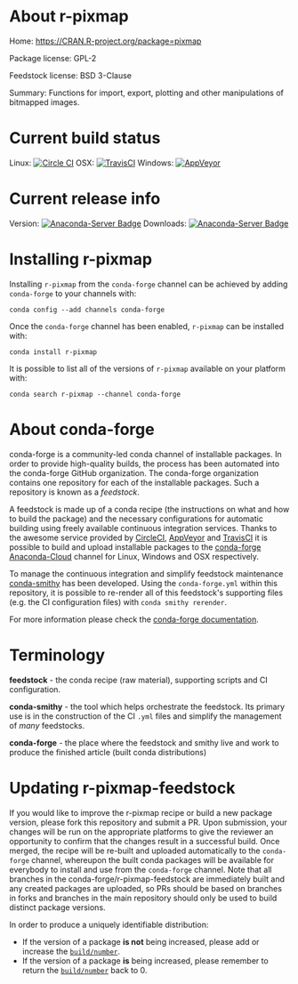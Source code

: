 About r-pixmap
==============

Home: https://CRAN.R-project.org/package=pixmap

Package license: GPL-2

Feedstock license: BSD 3-Clause

Summary: Functions for import, export, plotting and other manipulations of bitmapped images.



Current build status
====================

Linux: [![Circle CI](https://circleci.com/gh/conda-forge/r-pixmap-feedstock.svg?style=shield)](https://circleci.com/gh/conda-forge/r-pixmap-feedstock)
OSX: [![TravisCI](https://travis-ci.org/conda-forge/r-pixmap-feedstock.svg?branch=master)](https://travis-ci.org/conda-forge/r-pixmap-feedstock)
Windows: [![AppVeyor](https://ci.appveyor.com/api/projects/status/github/conda-forge/r-pixmap-feedstock?svg=True)](https://ci.appveyor.com/project/conda-forge/r-pixmap-feedstock/branch/master)

Current release info
====================
Version: [![Anaconda-Server Badge](https://anaconda.org/conda-forge/r-pixmap/badges/version.svg)](https://anaconda.org/conda-forge/r-pixmap)
Downloads: [![Anaconda-Server Badge](https://anaconda.org/conda-forge/r-pixmap/badges/downloads.svg)](https://anaconda.org/conda-forge/r-pixmap)

Installing r-pixmap
===================

Installing `r-pixmap` from the `conda-forge` channel can be achieved by adding `conda-forge` to your channels with:

```
conda config --add channels conda-forge
```

Once the `conda-forge` channel has been enabled, `r-pixmap` can be installed with:

```
conda install r-pixmap
```

It is possible to list all of the versions of `r-pixmap` available on your platform with:

```
conda search r-pixmap --channel conda-forge
```


About conda-forge
=================

conda-forge is a community-led conda channel of installable packages.
In order to provide high-quality builds, the process has been automated into the
conda-forge GitHub organization. The conda-forge organization contains one repository
for each of the installable packages. Such a repository is known as a *feedstock*.

A feedstock is made up of a conda recipe (the instructions on what and how to build
the package) and the necessary configurations for automatic building using freely
available continuous integration services. Thanks to the awesome service provided by
[CircleCI](https://circleci.com/), [AppVeyor](http://www.appveyor.com/)
and [TravisCI](https://travis-ci.org/) it is possible to build and upload installable
packages to the [conda-forge](https://anaconda.org/conda-forge)
[Anaconda-Cloud](http://docs.anaconda.org/) channel for Linux, Windows and OSX respectively.

To manage the continuous integration and simplify feedstock maintenance
[conda-smithy](http://github.com/conda-forge/conda-smithy) has been developed.
Using the ``conda-forge.yml`` within this repository, it is possible to re-render all of
this feedstock's supporting files (e.g. the CI configuration files) with ``conda smithy rerender``.

For more information please check the [conda-forge documentation](https://conda-forge.org/docs/).

Terminology
===========

**feedstock** - the conda recipe (raw material), supporting scripts and CI configuration.

**conda-smithy** - the tool which helps orchestrate the feedstock.
                   Its primary use is in the construction of the CI ``.yml`` files
                   and simplify the management of *many* feedstocks.

**conda-forge** - the place where the feedstock and smithy live and work to
                  produce the finished article (built conda distributions)


Updating r-pixmap-feedstock
===========================

If you would like to improve the r-pixmap recipe or build a new
package version, please fork this repository and submit a PR. Upon submission,
your changes will be run on the appropriate platforms to give the reviewer an
opportunity to confirm that the changes result in a successful build. Once
merged, the recipe will be re-built and uploaded automatically to the
`conda-forge` channel, whereupon the built conda packages will be available for
everybody to install and use from the `conda-forge` channel.
Note that all branches in the conda-forge/r-pixmap-feedstock are
immediately built and any created packages are uploaded, so PRs should be based
on branches in forks and branches in the main repository should only be used to
build distinct package versions.

In order to produce a uniquely identifiable distribution:
 * If the version of a package **is not** being increased, please add or increase
   the [``build/number``](http://conda.pydata.org/docs/building/meta-yaml.html#build-number-and-string).
 * If the version of a package **is** being increased, please remember to return
   the [``build/number``](http://conda.pydata.org/docs/building/meta-yaml.html#build-number-and-string)
   back to 0.